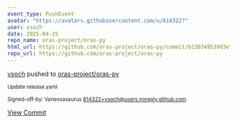 ```yaml
---
event_type: PushEvent
avatar: "https://avatars.githubusercontent.com/u/814322?"
user: vsoch
date: 2025-04-25
repo_name: oras-project/oras-py
html_url: https://github.com/oras-project/oras-py/commit/b130349539d3efe846d18187e19eb31b19f6454b
repo_url: https://github.com/oras-project/oras-py
---
```


<a href='https://github.com/vsoch' target='_blank'>vsoch</a> pushed to <a href='https://github.com/oras-project/oras-py' target='_blank'>oras-project/oras-py</a>

<small>Update release.yaml

Signed-off-by: Vanessasaurus <814322+vsoch@users.noreply.github.com></small>

<a href='https://github.com/oras-project/oras-py/commit/b130349539d3efe846d18187e19eb31b19f6454b' target='_blank'>View Commit</a>